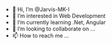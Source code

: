 - 👋 Hi, I’m @Jarvis-MK-I
- 👀 I’m interested in Web Development
- 🌱 I’m currently learning .Net, Angular
- 💞️ I’m looking to collaborate on ...
- 📫 How to reach me ...

<!---
Jarvis-MK-I/Jarvis-MK-I is a ✨ special ✨ repository because its `README.md` (this file) appears on your GitHub profile.
You can click the Preview link to take a look at your changes.
--->
